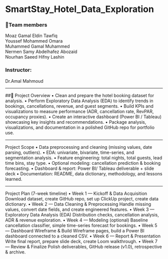 # SmartStay_Hotel_Data_Exploration

### 👥Team members

Moaz Gamal Eldin Tawfiq<br>
Youssef Mohammed Omara<br>
Muhammed Gamal Muhammed<br>
Nermen Samy Abdelhafez Abozaid<br>
Nourhan Saeed Hifny Lashin<br>

### Instructor:
Dr.Amal Mahmoud
________________________________________
##📌 Project Overview
  •	Clean and prepare the hotel booking dataset for analysis.
  •	Perform Exploratory Data Analysis (EDA) to identify trends in bookings, cancellations, revenue, and guest segments.
  •	Build KPIs and visualizations to measure performance (ADR, cancellation rate, RevPAR, occupancy proxies).
  •	Create an interactive dashboard (Power BI / Tableau) showcasing key insights and recommendations.
  •	Package analysis, visualizations, and documentation in a polished GitHub repo for portfolio use.
________________________________________
Project Scope
  •	Data preprocessing and cleaning (missing values, date parsing, outliers).
  •	EDA: univariate, bivariate, time-series, and segmentation analysis.
  •	Feature engineering: total nights, total guests, lead time bins, stay type.
  •	Optional modeling: cancellation prediction & booking forecasting.
  •	Dashboard & report: Power BI/ Tableau deliverable + slide deck 
  •	Documentation: README, data dictionary, methodology, and lessons learned.

________________________________________
Project Plan (7-week timeline)
•	Week 1 — Kickoff & Data Acquisition
  	Download dataset, create GitHub repo, set up ClickUp project, create data dictionary.
•	Week 2 — Data Cleaning & Preprocessing
  	Handle missing values, convert date fields, and create engineered features.
•	Week 3 — Exploratory Data Analysis (EDA)
  	Distribution checks, cancellation analysis, ADR & revenue exploration.
•	Week 4 — Modeling (optional)
  	Baseline cancellation classifier, simple time-series forecast for bookings.
•	Week 5 — Dashboard Wireframe & Build
  	Wireframe pages, build a Power BI dashboard connected to a cleaned CSV.
•	Week 6 — Report & Presentation
  	Write final report, prepare slide deck, create Loom walkthrough.
•	Week 7 — Review & Finalize
  	Polish deliverables, GitHub release (v1.0), retrospective & archive.
